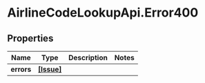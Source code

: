 # AirlineCodeLookupApi.Error400

## Properties

Name | Type | Description | Notes
------------ | ------------- | ------------- | -------------
**errors** | [**[Issue]**](Issue.md) |  | 


